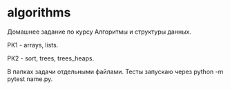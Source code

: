 # algorithms
Домашнее задание по курсу Алгоритмы и структуры данных.

РК1 - arrays, lists.

РК2 - sort, trees, trees_heaps.

В папках задачи отдельными файлами.
Тесты запускаю через python -m pytest name.py.
